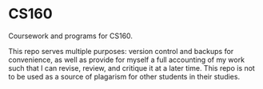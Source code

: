 # CS160

Coursework and programs for CS160.

This repo serves multiple purposes: version control and backups for convenience,
as well as provide for myself a full accounting of my work such that I can revise,
review, and critique it at a later time. This repo is not to be used as a source of
plagarism for other students in their studies. 
